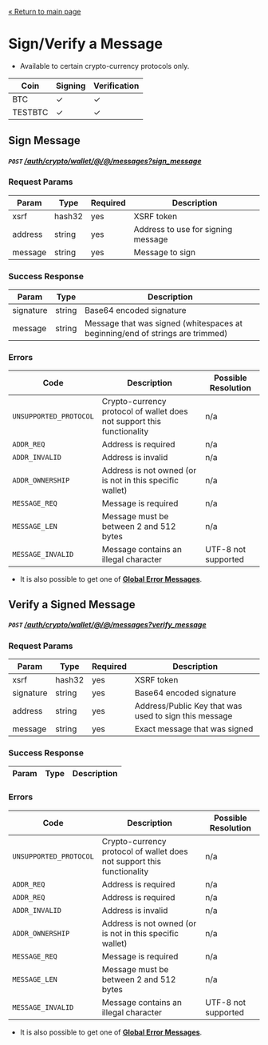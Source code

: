 [&laquo; Return to main page](../../../../README.md)

# Sign/Verify a Message

* Available to certain crypto-currency protocols only. 

Coin | Signing | Verification
--- | --- | ---
BTC | ✓ | ✓
TESTBTC | ✓ | ✓

## Sign Message
##### `POST`  [/auth/crypto/wallet/@/@/messages?sign_message]()

### Request Params

Param | Type | Required | Description
--- | --- | --- | ---
xsrf | hash32 | yes | XSRF token
address | string | yes | Address to use for signing message
message | string | yes | Message to sign

### Success Response

Param | Type |  Description
--- | --- | --- 
signature | string | Base64 encoded signature
message | string | Message that was signed (whitespaces at beginning/end of strings are trimmed)

### Errors

Code | Description| Possible Resolution
--- | --- | ---
`UNSUPPORTED_PROTOCOL` | Crypto-currency protocol of wallet does not support this functionality | n/a
`ADDR_REQ` | Address is required | n/a
`ADDR_INVALID` | Address is invalid | n/a
`ADDR_OWNERSHIP` | Address is not owned (or is not in this specific wallet) | n/a
`MESSAGE_REQ` | Message is required | n/a
`MESSAGE_LEN` | Message must be between 2 and 512 bytes | n/a
`MESSAGE_INVALID` | Message contains an illegal character | UTF-8 not supported

* It is also possible to get one of [**Global Error Messages**](../../../../README.md#global-error-messages).

## Verify a Signed Message
##### `POST`  [/auth/crypto/wallet/@/@/messages?verify_message]()

### Request Params

Param | Type | Required | Description
--- | --- | --- | ---
xsrf | hash32 | yes | XSRF token
signature | string | yes | Base64 encoded signature
address | string | yes | Address/Public Key that was used to sign this message
message | string | yes | Exact message that was signed

### Success Response

Param | Type |  Description
--- | --- | --- 

### Errors

Code | Description| Possible Resolution
--- | --- | ---
`UNSUPPORTED_PROTOCOL` | Crypto-currency protocol of wallet does not support this functionality | n/a
`ADDR_REQ` | Address is required | n/a
`ADDR_REQ` | Address is required | n/a
`ADDR_INVALID` | Address is invalid | n/a
`ADDR_OWNERSHIP` | Address is not owned (or is not in this specific wallet) | n/a
`MESSAGE_REQ` | Message is required | n/a
`MESSAGE_LEN` | Message must be between 2 and 512 bytes | n/a
`MESSAGE_INVALID` | Message contains an illegal character | UTF-8 not supported

* It is also possible to get one of [**Global Error Messages**](../../../../README.md#global-error-messages).